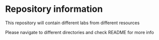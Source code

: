 # Repository information

This repository will contain different labs from different resources

Please navigate to different directories and check README for more info